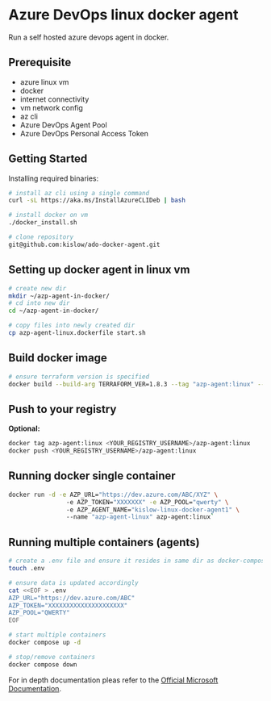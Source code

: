 # Azure DevOps linux docker agent

Run a self hosted azure devops agent in docker.

## Prerequisite

- azure linux vm
- docker
- internet connectivity
- vm network config
- az cli
- Azure DevOps Agent Pool
- Azure DevOps Personal Access Token

## Getting Started

Installing required binaries:

```sh
# install az cli using a single command
curl -sL https://aka.ms/InstallAzureCLIDeb | bash
```

```sh
# install docker on vm
./docker_install.sh
```

```sh
# clone repository
git@github.com:kislow/ado-docker-agent.git
```

## Setting up docker agent in linux vm

```sh
# create new dir
mkdir ~/azp-agent-in-docker/
# cd into new dir
cd ~/azp-agent-in-docker/

# copy files into newly created dir
cp azp-agent-linux.dockerfile start.sh
```

## Build docker image

```sh
# ensure terraform version is specified
docker build --build-arg TERRAFORM_VER=1.8.3 --tag "azp-agent:linux" --file "./azp-agent-linux.dockerfile" .
```

## Push to your registry

**Optional:**

```sh
docker tag azp-agent:linux <YOUR_REGISTRY_USERNAME>/azp-agent:linux
docker push <YOUR_REGISTRY_USERNAME>/azp-agent:linux
```

## Running docker single container

```sh
docker run -d -e AZP_URL="https://dev.azure.com/ABC/XYZ" \ 
                -e AZP_TOKEN="XXXXXXX" -e AZP_POOL="qwerty" \ 
                -e AZP_AGENT_NAME="kislow-linux-docker-agent1" \ 
                --name "azp-agent-linux" azp-agent:linux`
```
## Running multiple containers (agents)

```sh
# create a .env file and ensure it resides in same dir as docker-compose.yml file
touch .env

# ensure data is updated accordingly
cat <<EOF > .env
AZP_URL="https://dev.azure.com/ABC"
AZP_TOKEN="XXXXXXXXXXXXXXXXXXXXX"
AZP_POOL="QWERTY"
EOF
```

```sh
# start multiple containers
docker compose up -d

# stop/remove containers
docker compose down
```

For in depth documentation pleas refer to the [Official Microsoft Documentation](https://learn.microsoft.com/en-us/azure/devops/pipelines/agents/docker?view=azure-devops#linux).
